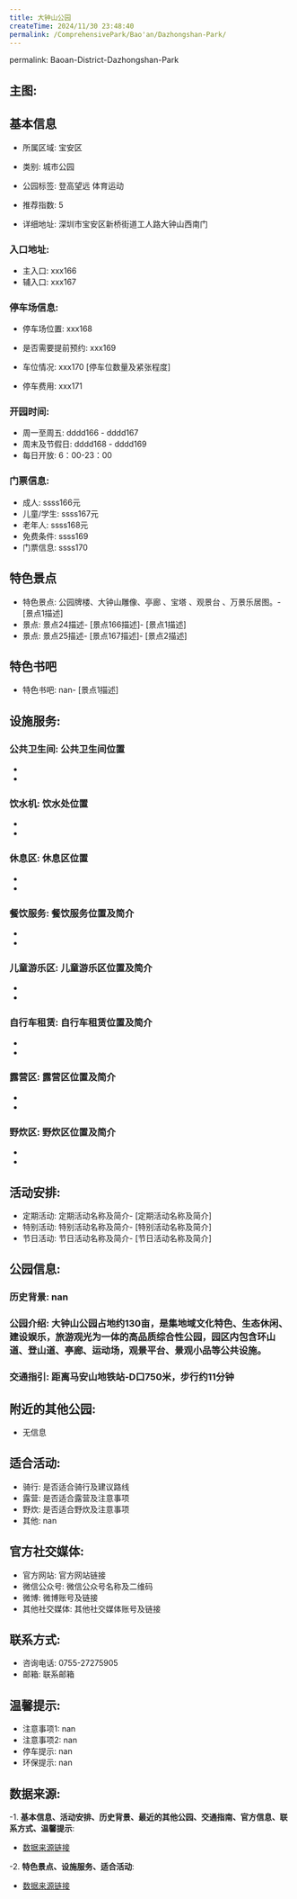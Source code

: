 ```yaml
---
title: 大钟山公园
createTime: 2024/11/30 23:48:40
permalink: /ComprehensivePark/Bao'an/Dazhongshan-Park/
---
```

permalink: Baoan-District-Dazhongshan-Park
<!-- ## 游玩路径: -->
## 主图:
<ImageCard
image="https://cgj.sz.gov.cn/img/4/4005/4005977/10775314.jpg"
title= "大钟山公园"
description= "大钟山公园占地约130亩，是集地域文化特色、生态休闲、建设娱乐，旅游观光为一体的高品质综合性公园，园区内包含环山道、登山道、亭廊、运动场，观景平台、景观小品等公"
date="2024/11/30"
href="/"
author="深圳公园"
/>

## 基本信息

- 所属区域: 宝安区

- 类别: 城市公园

- 公园标签: 登高望远 体育运动

- 推荐指数: 5

- 详细地址: 深圳市宝安区新桥街道工人路大钟山西南门

### 入口地址:
- 主入口: xxx166
- 辅入口: xxx167
### 停车场信息:
- 停车场位置: xxx168

- 是否需要提前预约: xxx169

- 车位情况: xxx170 [停车位数量及紧张程度]

- 停车费用: xxx171

### 开园时间:
- 周一至周五: dddd166 - dddd167
- 周末及节假日: dddd168 - dddd169
- 每日开放: 6：00-23：00

### 门票信息:
- 成人: ssss166元
- 儿童/学生: ssss167元
- 老年人: ssss168元
- 免费条件: ssss169
- 门票信息: ssss170
## 特色景点
- 特色景点: 公园牌楼、大钟山雕像、亭廊 、宝塔 、观景台 、万景乐居图。- [景点1描述]
- 景点: 景点24描述- [景点166描述]- [景点1描述]
- 景点: 景点25描述- [景点167描述]- [景点2描述]
## 特色书吧
- 特色书吧: nan- [景点1描述]
## 设施服务:
### 公共卫生间: 公共卫生间位置
- 
- 
### 饮水机: 饮水处位置
- 
- 
### 休息区: 休息区位置
- 
- 
### 餐饮服务: 餐饮服务位置及简介
- 
- 
### 儿童游乐区: 儿童游乐区位置及简介
- 
- 
### 自行车租赁: 自行车租赁位置及简介
- 
- 
### 露营区: 露营区位置及简介
- 
- 
### 野炊区: 野炊区位置及简介

- 
- 
## 活动安排:
- 定期活动: 定期活动名称及简介- [定期活动名称及简介]
- 特别活动: 特别活动名称及简介- [特别活动名称及简介]
- 节日活动: 节日活动名称及简介- [节日活动名称及简介]
## 公园信息:
### 历史背景: nan
### 公园介绍: 大钟山公园占地约130亩，是集地域文化特色、生态休闲、建设娱乐，旅游观光为一体的高品质综合性公园，园区内包含环山道、登山道、亭廊、运动场，观景平台、景观小品等公共设施。
### 交通指引: 距离马安山地铁站-D口750米，步行约11分钟

## 附近的其他公园:
- 无信息

## 适合活动:
- 骑行: 是否适合骑行及建议路线
- 露营: 是否适合露营及注意事项
- 野炊: 是否适合野炊及注意事项
- 其他: nan

## 官方社交媒体:
- 官方网站: 官方网站链接
- 微信公众号: 微信公众号名称及二维码
- 微博: 微博账号及链接
- 其他社交媒体: 其他社交媒体账号及链接

## 联系方式:
- 咨询电话: 0755-27275905
- 邮箱: 联系邮箱

## 温馨提示:
- 注意事项1: nan
- 注意事项2: nan
- 停车提示: nan
- 环保提示: nan

## 数据来源:
-1. **基本信息、活动安排、历史背景、最近的其他公园、交通指南、官方信息、联系方式、温馨提示**:
- [数据来源链接](https://cgj.sz.gov.cn/xsmh/gysz/csgy/content/post_10775314.html)

-2. **特色景点、设施服务、适合活动**:
- [数据来源链接](https://cgj.sz.gov.cn/xsmh/gysz/csgy/content/post_10775314.html)

